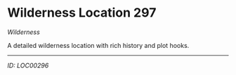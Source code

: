 # Wilderness Location 297

*Wilderness*

A detailed wilderness location with rich history and plot hooks.

---
*ID: LOC00296*